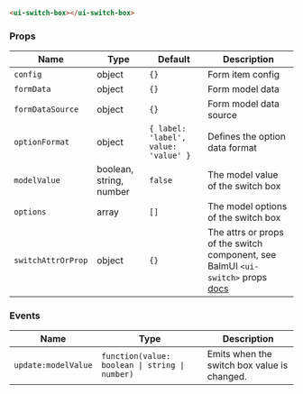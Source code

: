 ```html
<ui-switch-box></ui-switch-box>
```

### Props

| Name               | Type                    | Default                              | Description                                                                                                                      |
| ------------------ | ----------------------- | ------------------------------------ | -------------------------------------------------------------------------------------------------------------------------------- |
| `config`           | object                  | `{}`                                 | Form item config                                                                                                                 |
| `formData`         | object                  | `{}`                                 | Form model data                                                                                                                  |
| `formDataSource`   | object                  | `{}`                                 | Form model data source                                                                                                           |
| `optionFormat`     | object                  | `{ label: 'label', value: 'value' }` | Defines the option data format                                                                                                   |
| `modelValue`       | boolean, string, number | `false`                              | The model value of the switch box                                                                                                |
| `options`          | array                   | `[]`                                 | The model options of the switch box                                                                                              |
| `switchAttrOrProp` | object                  | `{}`                                 | The attrs or props of the switch component, see BalmUI `<ui-switch>` props [docs](https://material.balmjs.com/data-input/switch) |

### Events

| Name                | Type                                           | Description                                 |
| ------------------- | ---------------------------------------------- | ------------------------------------------- |
| `update:modelValue` | `function(value: boolean \| string \| number)` | Emits when the switch box value is changed. |
